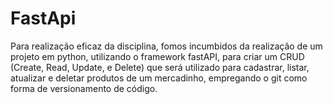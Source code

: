# FastApi
Para realização eficaz da disciplina, fomos incumbidos da realização de um projeto em python, utilizando 
o framework fastAPI, para criar um CRUD (Create, Read, Update, e Delete) que será utilizado para cadastrar,
listar, atualizar e deletar produtos de um mercadinho, empregando o git como forma de versionamento de código.

